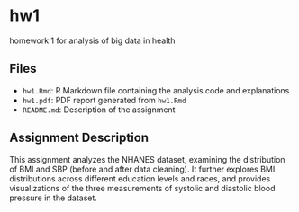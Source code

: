 
# hw1
homework 1 for analysis of big data in health

## Files
- `hw1.Rmd`: R Markdown file containing the analysis code and explanations
- `hw1.pdf`: PDF report generated from `hw1.Rmd`
- `README.md`: Description of the assignment

## Assignment Description
This assignment analyzes the NHANES dataset, examining the distribution of BMI and SBP (before and after data cleaning). It further explores BMI distributions across different education levels and races, and provides visualizations of the three measurements of systolic and diastolic blood pressure in the dataset.

